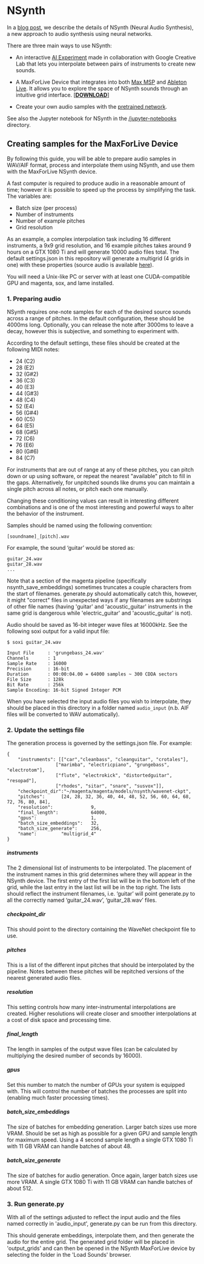 # NSynth

In a [blog post](https://magenta.tensorflow.org/nsynth-instrument), we describe the details of NSynth (Neural Audio Synthesis), a new approach to audio synthesis using neural networks.

There are three main ways to use NSynth:

* An interactive [AI Experiment](https://g.co/soundmaker) made in collaboration with Google Creative Lab that lets you interpolate between pairs of instruments to create new sounds.

* A MaxForLive Device that integrates into both [Max MSP](https://cycling74.com/products/max/) and [Ableton Live](https://www.ableton.com/en/live/). It allows you to explore the space of NSynth sounds through an intuitive grid interface. [[<b>DOWNLOAD</b>]](http://download.magenta.tensorflow.org/demos/nsynth/NSynthProject.zip)

* Create your own audio samples with the [pretrained network](https://github.com/tensorflow/magenta/tree/master/magenta/models/nsynth).

See also the Jupyter notebook for NSynth in the [/jupyter-notebooks](/jupyter-notebooks)
directory.

## Creating samples for the MaxForLive Device

By following this guide, you will be able to prepare audio samples in WAV/AIF format, process and interpolate them using NSynth, and use them with the MaxForLive NSynth device.

A fast computer is required to produce audio in a reasonable amount of time; however it is possible to speed up the process by simplifying the task. The variables are:

- Batch size (per process)
- Number of instruments
- Number of example pitches
- Grid resolution

As an example, a complex interpolation task including 16 different instruments, a 9x9 grid resolution, and 16 example pitches takes around 9 hours on a GTX 1080 Ti and will generate 10000 audio files total. The default settings.json in this repository will generate a multigrid (4 grids in one) with these properties (source audio is available [here](https://storage.googleapis.com/open-nsynth-super/audio/onss_source_audio.tar.gz)).

You will need a Unix-like PC or server with at least one CUDA-compatible GPU and magenta, sox, and lame installed.

### 1. Preparing audio
NSynth requires one-note samples for each of the desired source sounds across a range of pitches. In the default configuration, these should be 4000ms long. Optionally, you can release the note after 3000ms to leave a decay, however this is subjective, and something to experiment with.

According to the default settings, these files should be created at the following MIDI notes:

- 24 (C2)
- 28 (E2)
- 32 (G#2)
- 36 (C3)
- 40 (E3)
- 44 (G#3)
- 48 (C4)
- 52 (E4)
- 56 (G#4)
- 60 (C5)
- 64 (E5)
- 68 (G#5)
- 72 (C6)
- 76 (E6)
- 80 (G#6)
- 84 (C7)


For instruments that are out of range at any of these pitches, you can pitch down or up using software, or repeat the nearest "available" pitch to fill in the gaps. Alternatively, for unpitched sounds like drums you can maintain a single pitch across all notes, or pitch each one manually.

Changing these conditioning values can result in interesting different combinations and is one of the most interesting and powerful ways to alter the behavior of the instrument.

Samples should be named using the following convention:

```
[soundname]_[pitch].wav
```

For example, the sound ‘guitar’ would be stored as:

```
guitar_24.wav
guitar_28.wav
...
```

Note that a section of the magenta pipeline (specifically nsynth_save_embeddings) sometimes truncates a couple characters from the start of filenames. generate.py should automatically catch this, however, it might "correct" files in unexpected ways if any filenames are substrings of other file names (having 'guitar' and 'acoustic_guitar' instruments in the same grid is dangerous while 'electric_guitar' and 'acoustic_guitar' is not).

Audio should be saved as 16-bit integer wave files at 16000kHz. See the following soxi output for a valid input file:

```
$ soxi guitar_24.wav

Input File     : 'grungebass_24.wav'
Channels       : 1
Sample Rate    : 16000
Precision      : 16-bit
Duration       : 00:00:04.00 = 64000 samples ~ 300 CDDA sectors
File Size      : 128k
Bit Rate       : 256k
Sample Encoding: 16-bit Signed Integer PCM
```

When you have selected the input audio files you wish to interpolate, they should be placed in this directory in a folder named `audio_input` (n.b. AIF files will be converted to WAV automatically).


### 2. Update the settings file

The generation process is governed by the settings.json file. For example:
```
{
	"instruments": [["car","cleanbass", "cleanguitar", "crotales"],
                  ["marimba", "electricpiano", "grungebass", "electrotom"],
                  ["flute", "electrokick", "distortedguitar", "resopad"],
                  ["rhodes", "sitar", "snare", "susvox"]],
	"checkpoint_dir":"~/magenta/magenta/models/nsynth/wavenet-ckpt",
	"pitches":      [24, 28, 32, 36, 40, 44, 48, 52, 56, 60, 64, 68, 72, 76, 80, 84],
	"resolution": 	           9,
	"final_length":            64000,
	"gpus":                    1,
	"batch_size_embeddings":   32,
	"batch_size_generate":     256,
	"name":         "multigrid_4"
}
```

##### instruments
The 2 dimensional list of instruments to be interpolated. The placement of the instrument names in this grid determines where they will appear in the NSynth device. The first entry of the first list will be in the bottom left of the grid, while the last entry in the last list will be in the top right. The lists should reflect the instrument filenames, i.e. ‘guitar’ will point generate.py to all the correctly named ‘guitar_24.wav’, ‘guitar_28.wav’ files.

##### checkpoint_dir
This should point to the directory containing the WaveNet checkpoint file to use.

##### pitches
This is a list of the different input pitches that should be interpolated by the pipeline. Notes between these pitches will be repitched versions of the nearest generated audio files.

##### resolution
This setting controls how many inter-instrumental interpolations are created. Higher resolutions will create closer and smoother interpolations at a cost of disk space and processing time.

##### final_length
The length in samples of the output wave files (can be calculated by multiplying the desired number of seconds by 16000).

##### gpus
Set this number to match the number of GPUs your system is equipped with. This will control the number of batches the processes are split into (enabling much faster processing times).

##### batch_size_embeddings
The size of batches for embedding generation. Larger batch sizes use more VRAM. Should be set as high as possible for a given GPU and sample length for maximum speed. Using a 4 second sample length a single GTX 1080 Ti with 11 GB VRAM can handle batches of about 48.

##### batch_size_generate
The size of batches for audio generation. Once again, larger batch sizes use more VRAM. A single GTX 1080 Ti with 11 GB VRAM can handle batches of about 512.

### 3. Run generate.py

With all of the settings adjusted to reflect the input audio and the files named correctly in 'audio_input', generate.py can be run from this directory.

This should generate embeddings, interpolate them, and then generate the audio for the entire grid. The generated grid folder will be placed in 'output_grids' and can then be opened in the NSynth MaxForLive device by selecting the folder in the 'Load Sounds' browser.
